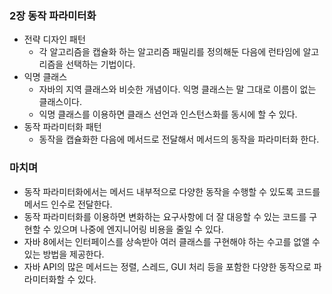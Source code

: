 ### 2장 동작 파라미터화
- 전략 디자인 패턴 
  - 각 알고리즘을 캡슐화 하는 알고리즘 패밀리를 정의해둔 다음에 런타임에 알고리즘을 선택하는 기법이다.
- 익명 클래스
  - 자바의 지역 클래스와 비슷한 개념이다. 익명 클래스는 말 그대로 이름이 없는 클래스이다.
  - 익명 클래스를 이용하면 클래스 선언과 인스턴스화를 동시에 할 수 있다.
- 동작 파라미터화 패턴
  - 동작을 캡슐화한 다음에 메서드로 전달해서 메서드의 동작을 파라미터화 한다.

### 마치며
- 동작 파라미터화에서는 메서드 내부적으로 다양한 동작을 수행할 수 있도록 코드를 메서드 인수로 전달한다.
- 동작 파라미터화를 이용하면 변화하는 요구사항에 더 잘 대응할 수 있는 코드를 구현할 수 있으며 나중에 엔지니어링 비용을 줄일 수 있다.
- 자바 8에서는 인터페이스를 상속받아 여러 클래스를 구현해야 하는 수고를 없앨 수 있는 방법을 제공한다.
- 자바 API의 많은 메서드는 정렬, 스레드, GUI 처리 등을 포함한 다양한 동작으로 파라미터화할 수 있다.